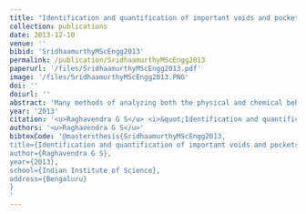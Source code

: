 ```yaml
---
title: "Identification and quantification of important voids and pockets in proteins"
collection: publications
date: 2013-12-10
venue: ''
bibid: 'SridhaamurthyMScEngg2013'
permalink: /publication/SridhaamurthyMScEngg2013
paperurl: '/files/SridhaamurthyMScEngg2013.pdf'
image: '/files/SridhaamurthyMScEngg2013.PNG'
doi: ''
doiurl: ''
abstract: 'Many methods of analyzing both the physical and chemical behavior of proteins require information about its structure and stability. Also various other parameters such as energy function, solvation, hydrophobic/hydrophilic effects, surface area and volumes too play an important part in such analysis. The contribution of cavities to these parameters are very important. Existing methods to compute and measure cavities are limited by the inherent inaccuracies in the method of acquisition of data through x-ray crystallography and uncertainities in computation of radii of atoms. We present a topological framework that enables robust computation and visualization of these structures. Given a fixed set of atoms, voids and pockets are represented as subsets of the weighted Delaunay triangulation of atom centers. A novel notion of (ϵ,π)-stable voids helps identify voids that are stable even after perturbing the atom radii by a small value. An efficient method is described to compute these stable voids for a given input pair of values (ϵ,π). We also provide an implementation to visualize, explore (ϵ,π)-stable voids and also calculate various properties such as volumes, surface areas of the proteins and also of the cavities.'
year: '2013'
citation: '<u>Raghavendra G S</u> <i>&quot;Identification and quantification of important voids and pockets in proteins;</i> M.Sc(Engg) Thesis, 2013'
authors: '<u>Raghavendra G S</u>'
bibtexCode: '@mastersthesis{SridhaamurthyMScEngg2013,
title={Identification and quantification of important voids and pockets in proteins},
author={Raghavendra G S},
year={2013},
school={Indian Institute of Science},
address={Bengaluru}
}
'
---
```

